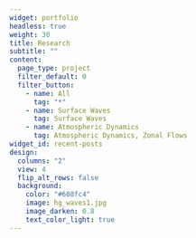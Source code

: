 ```yaml
---
widget: portfolio
headless: true
weight: 30
title: Research
subtitle: ""
content:
  page_type: project
  filter_default: 0
  filter_button:
    - name: All
      tag: "*"
    - name: Surface Waves
      tag: Surface Waves
    - name: Atmospheric Dynamics
      tag: Atmospheric Dynamics, Zonal Flows
widget_id: recent-posts
design:
  columns: "2"
  view: 4
  flip_alt_rows: false
  background:
    color: "#608fc4"
    image: hg_waves1.jpg
    image_darken: 0.8
    text_color_light: true
---
```

